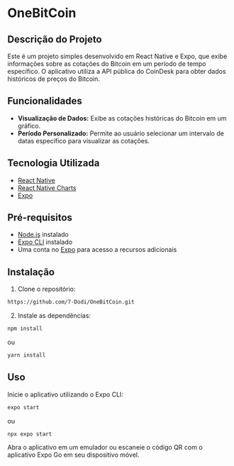 
# **OneBitCoin**

## **Descrição do Projeto**

Este é um projeto simples desenvolvido em React Native e Expo, que exibe informações sobre as cotações do Bitcoin em um período de tempo específico. O aplicativo utiliza a API pública do CoinDesk para obter dados históricos de preços do Bitcoin.

## **Funcionalidades**

- **Visualização de Dados:** Exibe as cotações históricas do Bitcoin em um gráfico.
- **Período Personalizado:** Permite ao usuário selecionar um intervalo de datas específico para visualizar as cotações.

## **Tecnologia Utilizada**
- [React Native](https://reactnative.dev/)
- [React Native Charts](https://www.npmjs.com/package/react-native-chart-kit)
- [Expo](https://expo.dev/)

## **Pré-requisitos**

- [Node.js](https://nodejs.org/) instalado
- [Expo CLI](https://docs.expo.dev/get-started/installation/) instalado
- Uma conta no [Expo](https://expo.dev/) para acesso a recursos adicionais

## **Instalação**

1. Clone o repositório:

```bash
https://github.com/7-Dodi/OneBitCoin.git
```

2. Instale as dependências:
```bash
npm install
```
ou
```bash
yarn install
```

## **Uso**

Inicie o aplicativo utilizando o Expo CLI:
```bash
expo start
```

ou

```bash
npx expo start
```

Abra o aplicativo em um emulador ou escaneie o código QR com o aplicativo Expo Go em seu dispositivo móvel.
